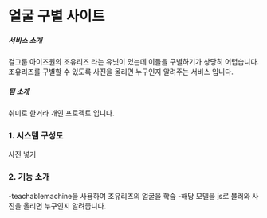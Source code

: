 얼굴 구별 사이트
====

##### 서비스 소개
걸그룹 아이즈원의 조유리즈 라는 유닛이 있는데 이들을 구별하기가 상당히 어렵습니다. 
조유리즈를 구별할 수 있도록 사진을 올리면 누구인지 알려주는 서비스 입니다.

##### 팀 소개
취미로 한거라 개인 프로젝트 입니다.

### 1. 시스템 구성도
사진 넣기

### 2. 기능 소개
-teachablemachine을 사용하여 조유리즈의 얼굴을 학습
-해당 모델을 js로 불러와 사진을 올리면 누구인지 알려줍니다.
